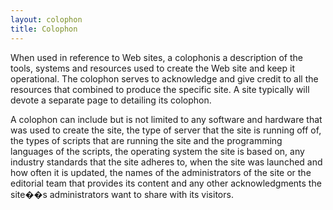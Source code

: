 ```yaml
---
layout: colophon
title: Colophon
---
```

When used in reference to Web sites, a colophonis a description of the tools, systems and resources used to create the Web site and keep it operational. The colophon serves to acknowledge and give credit to all the resources that combined to produce the specific site. A site typically will devote a separate page to detailing its colophon.

A colophon can include but is not limited to any software and hardware that was used to create the site, the type of server that the site is running off of, the types of scripts that are running the site and the programming languages of the scripts, the operating system the site is based on, any industry standards that the site adheres to, when the site was launched and how often it is updated, the names of the administrators of the site or the editorial team that provides its content and any other acknowledgments the site��s administrators want to share with its visitors.